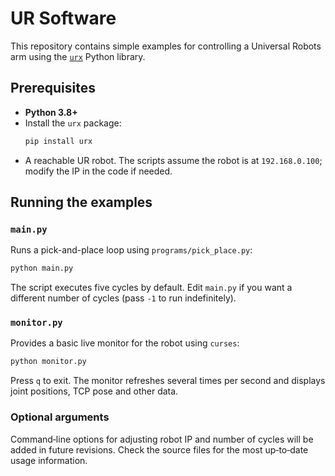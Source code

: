 # UR Software

This repository contains simple examples for controlling a Universal Robots arm using the [`urx`](https://pypi.org/project/urx/) Python library.

## Prerequisites

- **Python 3.8+**
- Install the `urx` package:
  ```bash
  pip install urx
  ```
- A reachable UR robot. The scripts assume the robot is at `192.168.0.100`; modify the IP in the code if needed.

## Running the examples

### `main.py`

Runs a pick-and-place loop using `programs/pick_place.py`:

```bash
python main.py
```

The script executes five cycles by default. Edit `main.py` if you want a different number of cycles (pass `-1` to run indefinitely).

### `monitor.py`

Provides a basic live monitor for the robot using `curses`:

```bash
python monitor.py
```

Press `q` to exit. The monitor refreshes several times per second and displays joint positions, TCP pose and other data.

### Optional arguments

Command‐line options for adjusting robot IP and number of cycles will be added in future revisions. Check the source files for the most up‑to‑date usage information.


